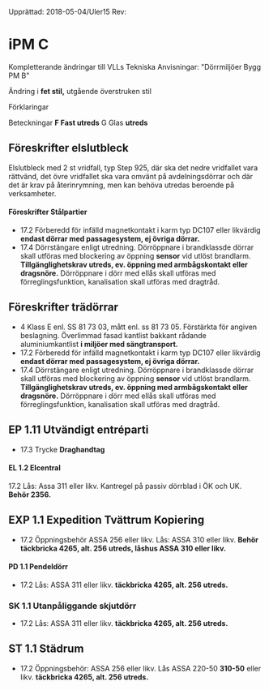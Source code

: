 Upprättad: 2018-05-04/Uler15 Rev:

# iPM C

Kompletterande ändringar till VLLs Tekniska Anvisningar: "Dörrmiljöer Bygg PM B"

Ändring i **fet stil,** utgående överstruken stil

Förklaringar

Beteckningar **F Fast utreds** G Glas **utreds**

## Föreskrifter elslutbleck

Elslutbleck med 2 st vridfall, typ Step 925, där ska det nedre vridfallet vara rättvänd, det övre vridfallet ska vara omvänt på avdelningsdörrar och där det är krav på återinrymning, men kan behöva utredas beroende på verksamheter.

#### Föreskrifter Stålpartier

- 17.2 Förberedd för infälld magnetkontakt i karm typ DC107 eller likvärdig **endast dörrar med passagesystem, ej övriga dörrar.**
- 17.4 Dörrstängare enligt utredning. Dörröppnare i brandklassde dörrar skall utföras med blockering av öppning **sensor** vid utlöst brandlarm. **Tillgänglighetskrav utreds, ev. öppning med armbågskontakt eller dragsnöre.** Dörröppnare i dörr med ellås skall utföras med förreglingsfunktion, kanalisation skall utföras med dragtråd.

## Föreskrifter trädörrar

- 4 Klass E enl. SS 81 73 03, mått enl. ss 81 73 05. Förstärkta för angiven beslagning. Överlimmad fasad kantlist bakkant rådande aluminiumkantlist **i miljöer med sängtransport.**
- 17.2 Förberedd för infälld magnetkontakt i karm typ DC107 eller likvärdig **endast dörrar med passagesystem, ej övriga dörrar.**
- 17.4 Dörrstängare enligt utredning. Dörröppnare i brandklassde dörrar skall utföras med blockering av öppning **sensor** vid utlöst brandlarm. **Tillgänglighetskrav utreds, ev. öppning med armbågskontakt eller dragsnöre.** Dörröppnare i dörr med ellås skall utföras med förreglingsfunktion, kanalisation skall utföras med dragtråd.

## EP 1.11 Utvändigt entréparti

- 17.3 Trycke **Draghandtag**
#### EL 1.2 Elcentral

17.2 Lås: Assa 311 eller likv. Kantregel på passiv dörrblad i ÖK och UK. **Behör 2356.**

## EXP 1.1 Expedition Tvättrum Kopiering

- 17.2 Öppningsbehör ASSA 256 eller likv. Lås: ASSA 310 eller likv. **Behör täckbricka 4265, alt. 256 utreds, låshus ASSA 310 eller likv.**
#### PD 1.1 Pendeldörr

- 17.2 Lås: ASSA 311 eller likv. **täckbricka 4265, alt. 256 utreds.**
### SK 1.1 Utanpåliggande skjutdörr

- 17.2 Lås: ASSA 311 eller likv. **täckbricka 4265, alt. 256 utreds.**
## ST 1.1 Städrum

- 17.2 Öppningsbehör: ASSA 256 eller likv. Lås ASSA 220-50 **310-50** eller likv. **täckbricka 4265, alt. 256 utreds.**